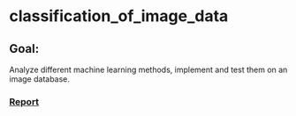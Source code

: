 # classification_of_image_data

## Goal:
Analyze different machine learning methods, implement and test them on an image database.

### [Report](https://github.com/kimyoungqq17/classification_of_image_data/blob/main/report.pdf)
